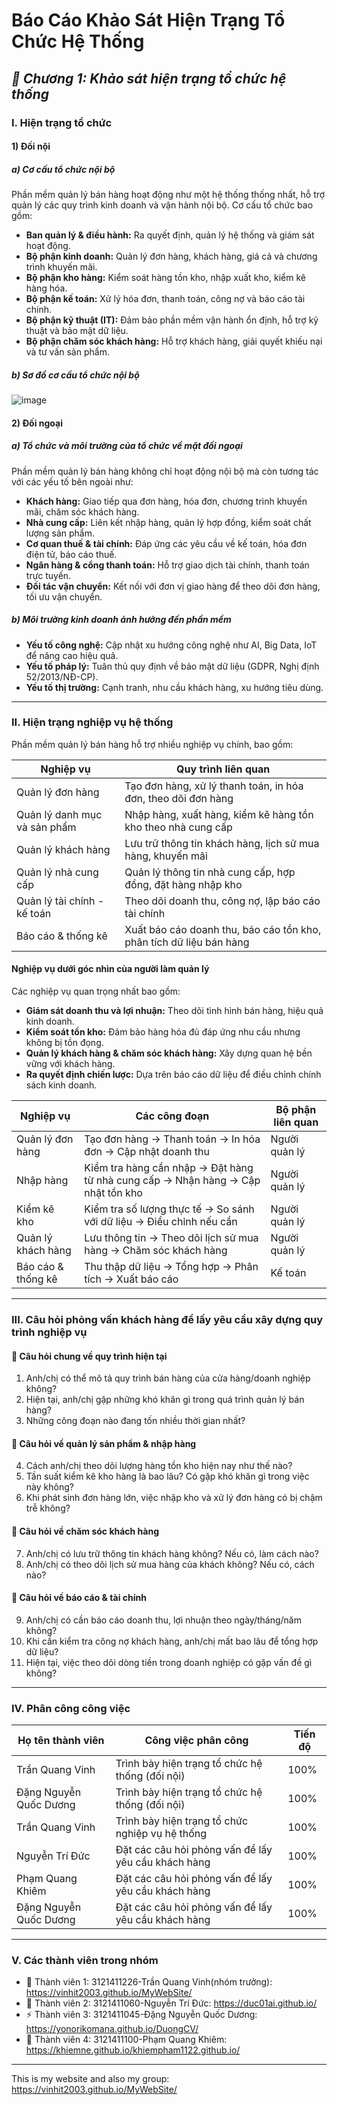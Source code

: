 # Báo Cáo Khảo Sát Hiện Trạng Tổ Chức Hệ Thống

## ***📖 Chương 1: Khảo sát hiện trạng tổ chức hệ thống***



### I. Hiện trạng tổ chức

#### 1) Đối nội
##### a) Cơ cấu tổ chức nội bộ
Phần mềm quản lý bán hàng hoạt động như một hệ thống thống nhất, hỗ trợ quản lý các quy trình kinh doanh và vận hành nội bộ. Cơ cấu tổ chức bao gồm:
- **Ban quản lý & điều hành:** Ra quyết định, quản lý hệ thống và giám sát hoạt động.
- **Bộ phận kinh doanh:** Quản lý đơn hàng, khách hàng, giá cả và chương trình khuyến mãi.
- **Bộ phận kho hàng:** Kiểm soát hàng tồn kho, nhập xuất kho, kiểm kê hàng hóa.
- **Bộ phận kế toán:** Xử lý hóa đơn, thanh toán, công nợ và báo cáo tài chính.
- **Bộ phận kỹ thuật (IT):** Đảm bảo phần mềm vận hành ổn định, hỗ trợ kỹ thuật và bảo mật dữ liệu.
- **Bộ phận chăm sóc khách hàng:** Hỗ trợ khách hàng, giải quyết khiếu nại và tư vấn sản phẩm.

##### b) Sơ đồ cơ cấu tổ chức nội bộ
![image](https://github.com/user-attachments/assets/054be565-fc16-4625-8e6a-f915c9426596)


#### 2) Đối ngoại
##### a) Tổ chức và môi trường của tổ chức về mặt đối ngoại
Phần mềm quản lý bán hàng không chỉ hoạt động nội bộ mà còn tương tác với các yếu tố bên ngoài như:
- **Khách hàng:** Giao tiếp qua đơn hàng, hóa đơn, chương trình khuyến mãi, chăm sóc khách hàng.
- **Nhà cung cấp:** Liên kết nhập hàng, quản lý hợp đồng, kiểm soát chất lượng sản phẩm.
- **Cơ quan thuế & tài chính:** Đáp ứng các yêu cầu về kế toán, hóa đơn điện tử, báo cáo thuế.
- **Ngân hàng & cổng thanh toán:** Hỗ trợ giao dịch tài chính, thanh toán trực tuyến.
- **Đối tác vận chuyển:** Kết nối với đơn vị giao hàng để theo dõi đơn hàng, tối ưu vận chuyển.

##### b) Môi trường kinh doanh ảnh hưởng đến phần mềm
- **Yếu tố công nghệ:** Cập nhật xu hướng công nghệ như AI, Big Data, IoT để nâng cao hiệu quả.
- **Yếu tố pháp lý:** Tuân thủ quy định về bảo mật dữ liệu (GDPR, Nghị định 52/2013/NĐ-CP).
- **Yếu tố thị trường:** Cạnh tranh, nhu cầu khách hàng, xu hướng tiêu dùng.

---

### II. Hiện trạng nghiệp vụ hệ thống

Phần mềm quản lý bán hàng hỗ trợ nhiều nghiệp vụ chính, bao gồm:

| **Nghiệp vụ**                 | **Quy trình liên quan**                                       |
|--------------------------------|----------------------------------------------------------------|
| Quản lý đơn hàng              | Tạo đơn hàng, xử lý thanh toán, in hóa đơn, theo dõi đơn hàng |
| Quản lý danh mục và sản phẩm  | Nhập hàng, xuất hàng, kiểm kê hàng tồn kho theo nhà cung cấp |
| Quản lý khách hàng            | Lưu trữ thông tin khách hàng, lịch sử mua hàng, khuyến mãi   |
| Quản lý nhà cung cấp          | Quản lý thông tin nhà cung cấp, hợp đồng, đặt hàng nhập kho  |
| Quản lý tài chính - kế toán   | Theo dõi doanh thu, công nợ, lập báo cáo tài chính           |
| Báo cáo & thống kê            | Xuất báo cáo doanh thu, báo cáo tồn kho, phân tích dữ liệu bán hàng |

#### Nghiệp vụ dưới góc nhìn của người làm quản lý
Các nghiệp vụ quan trọng nhất bao gồm:
- **Giám sát doanh thu và lợi nhuận:** Theo dõi tình hình bán hàng, hiệu quả kinh doanh.
- **Kiểm soát tồn kho:** Đảm bảo hàng hóa đủ đáp ứng nhu cầu nhưng không bị tồn đọng.
- **Quản lý khách hàng & chăm sóc khách hàng:** Xây dựng quan hệ bền vững với khách hàng.
- **Ra quyết định chiến lược:** Dựa trên báo cáo dữ liệu để điều chỉnh chính sách kinh doanh.

| Nghiệp vụ             | Các công đoạn                                           | Bộ phận liên quan  |
|-----------------------|--------------------------------------------------------|-------------------|
| Quản lý đơn hàng     | Tạo đơn hàng → Thanh toán → In hóa đơn → Cập nhật doanh thu | Người quản lý    |
| Nhập hàng           | Kiểm tra hàng cần nhập → Đặt hàng từ nhà cung cấp → Nhận hàng → Cập nhật tồn kho | Người quản lý    |
| Kiểm kê kho         | Kiểm tra số lượng thực tế → So sánh với dữ liệu → Điều chỉnh nếu cần | Người quản lý    |
| Quản lý khách hàng  | Lưu thông tin → Theo dõi lịch sử mua hàng → Chăm sóc khách hàng | Người quản lý    |
| Báo cáo & thống kê      | Thu thập dữ liệu → Tổng hợp → Phân tích → Xuất báo cáo | Kế toán                |

---

### III. Câu hỏi phỏng vấn khách hàng để lấy yêu cầu xây dựng quy trình nghiệp vụ

#### 📌 Câu hỏi chung về quy trình hiện tại
1. Anh/chị có thể mô tả quy trình bán hàng của cửa hàng/doanh nghiệp không?
2. Hiện tại, anh/chị gặp những khó khăn gì trong quá trình quản lý bán hàng?
3. Những công đoạn nào đang tốn nhiều thời gian nhất?

#### 📌 Câu hỏi về quản lý sản phẩm & nhập hàng
4. Cách anh/chị theo dõi lượng hàng tồn kho hiện nay như thế nào?
5. Tần suất kiểm kê kho hàng là bao lâu? Có gặp khó khăn gì trong việc này không?
6. Khi phát sinh đơn hàng lớn, việc nhập kho và xử lý đơn hàng có bị chậm trễ không?

#### 📌 Câu hỏi về chăm sóc khách hàng 
7. Anh/chị có lưu trữ thông tin khách hàng không? Nếu có, làm cách nào?
8. Anh/chị có theo dõi lịch sử mua hàng của khách không? Nếu có, cách nào?

#### 📌 Câu hỏi về báo cáo & tài chính
9. Anh/chị có cần báo cáo doanh thu, lợi nhuận theo ngày/tháng/năm không?
10. Khi cần kiểm tra công nợ khách hàng, anh/chị mất bao lâu để tổng hợp dữ liệu?
11. Hiện tại, việc theo dõi dòng tiền trong doanh nghiệp có gặp vấn đề gì không?

---

### IV. Phân công công việc

| **Họ tên thành viên**      | **Công việc phân công**                                     | **Tiến độ** |
|---------------------------|-------------------------------------------------------------|------------|
| Trần Quang Vinh          | Trình bày hiện trạng tổ chức hệ thống (đối nội)            | 100%       |
| Đặng Nguyễn Quốc Dương   | Trình bày hiện trạng tổ chức hệ thống (đối nội)            | 100%       |
| Trần Quang Vinh          | Trình bày hiện trạng tổ chức nghiệp vụ hệ thống           | 100%       |
| Nguyễn Trí Đức          | Đặt các câu hỏi phỏng vấn để lấy yêu cầu khách hàng         | 100%       |
| Phạm Quang Khiêm        | Đặt các câu hỏi phỏng vấn để lấy yêu cầu khách hàng        |   100%         |
| Đặng Nguyễn Quốc Dương  | Đặt các câu hỏi phỏng vấn để lấy yêu cầu khách hàng        |  100%          |

---
### V. Các thành viên trong nhóm
- 🚀 Thành viên 1: 3121411226-Trần Quang Vinh(nhóm trưởng):  https://vinhit2003.github.io/MyWebSite/
- 🌟 Thành viên 2: 3121411060-Nguyễn Trí Đức: https://duc01ai.github.io/
- ⚡ Thành viên 3: 3121411045-Đặng Nguyễn Quốc Dương: https://yonorikomana.github.io/DuongCV/
- 🎯 Thành viên 4: 3121411100-Phạm Quang Khiêm: https://khiemne.github.io/khiempham1122.github.io/
---

This is my website and also my group: https://vinhit2003.github.io/MyWebSite/

